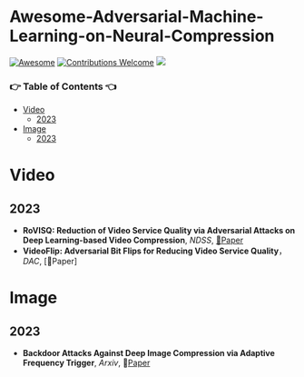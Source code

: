 # Awesome-Adversarial-Machine-Learning-on-Neural-Compression
[![Awesome](https://cdn.rawgit.com/sindresorhus/awesome/d7305f38d29fed78fa85652e3a63e154dd8e8829/media/badge.svg)](https://github.com/sindresorhus/awesome)
[![Contributions Welcome](https://img.shields.io/badge/Contributions-welcome-brightgreen.svg?style=flat-square)](http://makeapullrequest.com)
![](https://img.shields.io/github/license/EdisonLeeeee/RS-Adversarial-Learning)

### 👉 Table of Contents 👈
- [Video](#video)
	- [2023](#2023)
- [Image](#image)
	- [2023](#2023-1)


# Video

## 2023
+ **RoVISQ: Reduction of Video Service Quality via Adversarial Attacks on Deep Learning-based Video Compression**, *NDSS*,  [📝Paper](https://www.ndss-symposium.org/wp-content/uploads/2023/02/ndss2023_s165_paper.pdf)
+ **VideoFlip: Adversarial Bit Flips for Reducing Video Service Quality**， *DAC*, [📝Paper]

# Image

## 2023

+ **Backdoor Attacks Against Deep Image Compression via Adaptive Frequency Trigger**, *Arxiv*, 📝[Paper](https://arxiv.org/pdf/2302.14677.pdf)
